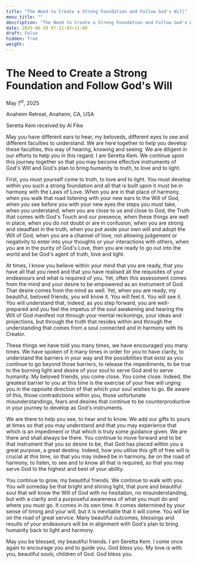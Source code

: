 ```yaml
---
title: "The Need to Create a Strong Foundation and Follow God's Will"
menu_title: ""
description: "The Need to Create a Strong Foundation and Follow God's Will"
date: 2025-06-28 07:21:03+11:00
draft: False
hidden: True
weight:
---
```

# The Need to Create a Strong Foundation and Follow God's Will

May 1<sup>st</sup>, 2025

Anaheim Retreat, Anaheim, CA, USA

Seretta Kem received by Al Fike

May you have different ears to hear, my beloveds, different eyes to see and different faculties to understand. We are here together to help you develop these faculties, this way of hearing, knowing and seeing. We are diligent in our efforts to help you in this regard. I am Seretta Kem. We continue upon this journey together so that you may become effective instruments of God's Will and God's plan to bring humanity to truth, to love and to light.

First, you must yourself come to truth, to love and to light. You must develop within you such a strong foundation and all that is built upon it must be in harmony with the Laws of Love. When you are in that place of harmony, when you walk that road listening with your new ears to the Will of God, when you see before you with your new eyes the steps you must take, when you understand, when you are close to us and close to God, the Truth that comes with God's Touch and our presence, when these things are well in place, when you do not doubt or are in confusion, when you are strong and steadfast in the truth, when you put aside your own will and adopt the Will of God, when you are a channel of love, not allowing judgement or negativity to enter into your thoughts or your interactions with others, when you are in the purity of God's Love, then you are ready to go out into the world and be God's agent of truth, love and light.

At times, I know you believe within your mind that you are ready, that you have all that you need and that you have realised all the requisites of your endeavours and what is required of you. Yet, often this assessment comes from the mind and your desire to be empowered as an instrument of God. That desire comes from the mind as well. Yet, when you are ready, my beautiful, beloved friends, you will know it. You will feel it. You will see it. You will understand that, indeed, as you step forward, you are well-prepared and you feel the impetus of the soul awakening and hearing the Will of God manifest not through your mental reckonings, your ideas and projections, but through the truth that resides within and through the understanding that comes from a soul connected and in harmony with its Creator.

These things we have told you many times, we have encouraged you many times. We have spoken of it many times in order for you to have clarity, to understand the barriers in your way and the possibilities that exist as you continue to go beyond those barriers, to release the impediments, to be true to the burning light and desire of your soul to serve God and to serve humanity. My beloved friends, you come close. You come close. Indeed, the greatest barrier to you at this time is the exercise of your free will urging you in the opposite direction of that which your soul wishes to go. Be aware of this, those contradictions within you, those unfortunate misunderstandings, fears and desires that continue to be counterproductive in your journey to develop as God's instruments.

We are there to help you see, to hear and to know. We add our gifts to yours at times so that you may understand and that you may experience that which is an impediment or that which is truly some guidance given. We are there and shall always be there. You continue to move forward and to be that instrument that you so desire to be, that God has placed within you a great purpose, a great destiny. Indeed, how you utilise this gift of free will is crucial at this time, so that you may indeed be in harmony, be on the road of harmony, to listen, to see and to know all that is required, so that you may serve God to the highest and best of your ability.

You continue to grow, my beautiful friends. We continue to walk with you. You will someday be that bright and shining light, that pure and beautiful soul that will know the Will of God with no hesitation, no misunderstanding, but with a clarity and a purposeful awareness of what you must do and where you must go. It comes in its own time. It comes determined by your sense of timing and your will, but it is inevitable that it will come. You will be on the road of great service. Many beautiful outcomes, blessings and results of your endeavours will be in alignment with God's plan to bring humanity back to light and harmony.

May you be blessed, my beautiful friends. I am Seretta Kem. I come once again to encourage you and to guide you. God bless you. My love is with you, beautiful souls, children of God. God bless you.
